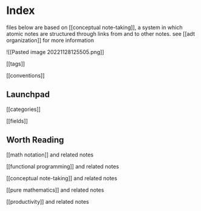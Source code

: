 # Index

files below are based on [[conceptual note-taking]], a system in which atomic notes are structured through links from and to other notes. see [[adt organization]] for more information

![[Pasted image 20221128125505.png]]

[[tags]]

[[conventions]]

## Launchpad

[[categories]]

[[fields]]

## Worth Reading

[[math notation]] and related notes

[[functional programming]] and related notes

[[conceptual note-taking]] and related notes

[[pure mathematics]] and related notes

[[productivity]] and related notes
